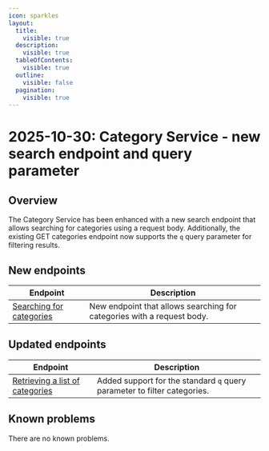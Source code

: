 ```yaml
---
icon: sparkles
layout:
  title:
    visible: true
  description:
    visible: true
  tableOfContents:
    visible: true
  outline:
    visible: false
  pagination:
    visible: true
---
```


# 2025-10-30: Category Service - new search endpoint and query parameter

## Overview

The Category Service has been enhanced with a new search endpoint that allows searching for categories using a request body. Additionally, the existing GET categories endpoint now supports the `q` query parameter for filtering results.

## New endpoints

| Endpoint | Description |
|----------|-------------|
| [Searching for categories](https://developer.emporix.io/api-references/api-guides/catalogs-and-categories/category-tree/api-reference/category-resources#post-category-tenant-categories-search) | New endpoint that allows searching for categories with a request body. |

## Updated endpoints

| Endpoint | Description |
|----------|-------------|
| [Retrieving a list of categories](https://developer.emporix.io/api-references/api-guides/catalogs-and-categories/category-tree/api-reference/category-resources#get-category-tenant-categories) | Added support for the standard `q` query parameter to filter categories. |

## Known problems

There are no known problems.

